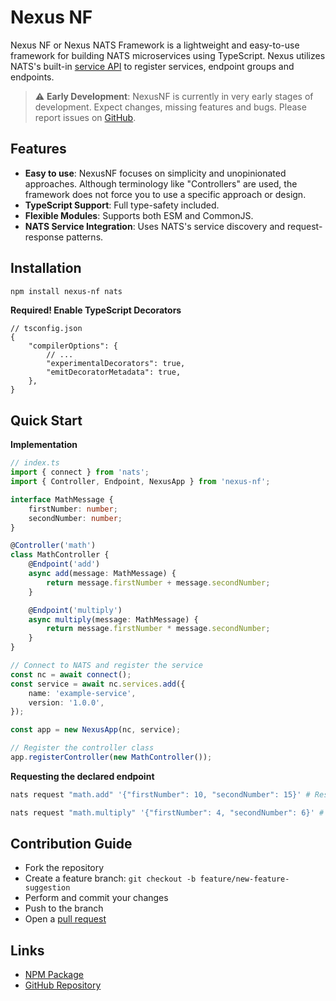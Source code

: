 # Nexus NF

Nexus NF or Nexus NATS Framework is a lightweight and easy-to-use framework for
building NATS microservices using TypeScript. Nexus utilizes NATS's built-in
[service API](https://docs.nats.io/using-nats/developer/services) to register
services, endpoint groups and endpoints.

> ⚠️ **Early Development**: NexusNF is currently in very early stages of
> development. Expect changes, missing features and bugs. Please report issues
> on [GitHub](https://github.com/Spaxterr/nexus-nf/issues/new).

## Features

- **Easy to use**: NexusNF focuses on simplicity and unopinionated approaches.
  Although terminology like "Controllers" are used, the framework does not force
  you to use a specific approach or design.
- **TypeScript Support**: Full type-safety included.
- **Flexible Modules**: Supports both ESM and CommonJS.
- **NATS Service Integration**: Uses NATS's service discovery and
  request-response patterns.

## Installation

```bash
npm install nexus-nf nats
```

**Required! Enable TypeScript Decorators**

```jsonc
// tsconfig.json
{
    "compilerOptions": {
        // ...
        "experimentalDecorators": true,
        "emitDecoratorMetadata": true,
    },
}
```

## Quick Start

**Implementation**

```typescript
// index.ts
import { connect } from 'nats';
import { Controller, Endpoint, NexusApp } from 'nexus-nf';

interface MathMessage {
    firstNumber: number;
    secondNumber: number;
}

@Controller('math')
class MathController {
    @Endpoint('add')
    async add(message: MathMessage) {
        return message.firstNumber + message.secondNumber;
    }

    @Endpoint('multiply')
    async multiply(message: MathMessage) {
        return message.firstNumber * message.secondNumber;
    }
}

// Connect to NATS and register the service
const nc = await connect();
const service = await nc.services.add({
    name: 'example-service',
    version: '1.0.0',
});

const app = new NexusApp(nc, service);

// Register the controller class
app.registerController(new MathController());
```

**Requesting the declared endpoint**

```bash
nats request "math.add" '{"firstNumber": 10, "secondNumber": 15}' # Response: {"error":false,"data":25}

nats request "math.multiply" '{"firstNumber": 4, "secondNumber": 6}' # Response: {"error":false,"data":24}
```

## Contribution Guide

- Fork the repository
- Create a feature branch: `git checkout -b feature/new-feature-suggestion`
- Perform and commit your changes
- Push to the branch
- Open a [pull request](https://github.com/Spaxterr/nexus-nf/pulls)

## Links

- [NPM Package](https://www.npmjs.com/package/nexus-nf)
- [GitHub Repository](https://github.com/Spaxterr/nexus-nf)
